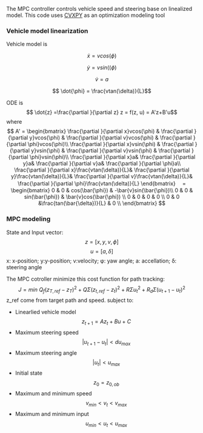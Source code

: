 The MPC controller controls vehicle speed and steering base on linealized model.
This code uses [CVXPY](http://www.cvxpy.org/) as an optimization modeling tool 

### Vehicle model linearization
Vehicle model is 

$$ \dot{x} = vcos(\phi)$$

$$ \dot{y} = vsin((\phi)$$

$$ \dot{v} = a$$

$$ \dot{\phi} = \frac{vtan(\delta)}{L}$$

ODE is $$ \dot{z} =\frac{\partial }{\partial z} z = f(z, u) = A'z+B'u$$
where
$$ A' =
\begin{bmatrix}
\frac{\partial }{\partial x}vcos(\phi) & 
\frac{\partial }{\partial y}vcos(\phi) & 
\frac{\partial }{\partial v}vcos(\phi) &
\frac{\partial }{\partial \phi}vcos(\phi)\\
\frac{\partial }{\partial x}vsin(\phi) & 
\frac{\partial }{\partial y}vsin(\phi) & 
\frac{\partial }{\partial v}vsin(\phi) &
\frac{\partial }{\partial \phi}vsin(\phi)\\
\frac{\partial }{\partial x}a& 
\frac{\partial }{\partial y}a& 
\frac{\partial }{\partial v}a&
\frac{\partial }{\partial \phi}a\\
\frac{\partial }{\partial x}\frac{vtan(\delta)}{L}& 
\frac{\partial }{\partial y}\frac{vtan(\delta)}{L}& 
\frac{\partial }{\partial v}\frac{vtan(\delta)}{L}&
\frac{\partial }{\partial \phi}\frac{vtan(\delta)}{L}
\end{bmatrix}
　=
\begin{bmatrix}
0 & 0 & cos(\bar{\phi}) & -\bar{v}sin(\bar{\phi})\\
0 & 0 & sin(\bar{\phi}) & \bar{v}cos(\bar{\phi}) \\
0 & 0 & 0 & 0 \\
0 & 0 &\frac{tan(\bar{\delta})}{L} & 0 \\
\end{bmatrix}
$$

### MPC modeling
State and Input vector:
$$ z = [x, y, v,\phi]$$
$$ u = [a, \delta]$$
x: x-position; y:y-position; v:velocity; φ: yaw angle; a: accellation; δ: steering angle

The MPC cotroller minimize this cost function for path tracking:
$$J = min\ Q_f(z_{T,ref}-z_{T})^2+Q\Sigma({z_{t,ref}-z_{t}})^2+R\Sigma{u_t}^2+R_d\Sigma({u_{t+1}-u_{t}})^2$$
z_ref come from target path and speed.
subject to:
- Linearlied vehicle model
  $$z_{t+1}=Az_t+Bu+C$$
- Maximum steering speed
  $$|u_{t+1}-u_{t}|<du_{max}$$
- Maximum steering angle
  $$|u_{t}|<u_{max}$$
- Initial state
  $$z_0 = z_{0,ob}$$
- Maximum and minimum speed
  $$v_{min} < v_t < v_{max}$$
- Maximum and minimum input
  $$u_{min} < u_t < u_{max}$$
